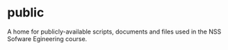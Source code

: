 # public
A home for publicly-available scripts, documents and files used in the NSS Sofware Egineering course.
